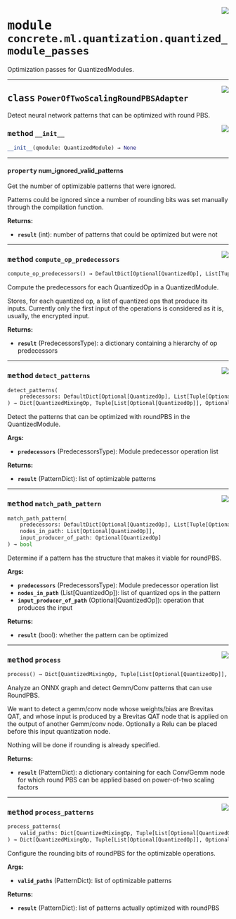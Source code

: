 <!-- markdownlint-disable -->

<a href="../../../src/concrete/ml/quantization/quantized_module_passes.py#L0"><img align="right" style="float:right;" src="https://img.shields.io/badge/-source-cccccc?style=flat-square"></a>

# <kbd>module</kbd> `concrete.ml.quantization.quantized_module_passes`

Optimization passes for QuantizedModules.

______________________________________________________________________

<a href="../../../src/concrete/ml/quantization/quantized_module_passes.py#L30"><img align="right" style="float:right;" src="https://img.shields.io/badge/-source-cccccc?style=flat-square"></a>

## <kbd>class</kbd> `PowerOfTwoScalingRoundPBSAdapter`

Detect neural network patterns that can be optimized with round PBS.

<a href="../../../src/concrete/ml/quantization/quantized_module_passes.py#L40"><img align="right" style="float:right;" src="https://img.shields.io/badge/-source-cccccc?style=flat-square"></a>

### <kbd>method</kbd> `__init__`

```python
__init__(qmodule: QuantizedModule) → None
```

______________________________________________________________________

#### <kbd>property</kbd> num_ignored_valid_patterns

Get the number of optimizable patterns that were ignored.

Patterns could be ignored since a number of rounding bits was set manually through the compilation function.

**Returns:**

- <b>`result`</b> (int):  number of patterns that could be optimized but were not

______________________________________________________________________

<a href="../../../src/concrete/ml/quantization/quantized_module_passes.py#L90"><img align="right" style="float:right;" src="https://img.shields.io/badge/-source-cccccc?style=flat-square"></a>

### <kbd>method</kbd> `compute_op_predecessors`

```python
compute_op_predecessors() → DefaultDict[Optional[QuantizedOp], List[Tuple[Optional[QuantizedOp], str]]]
```

Compute the predecessors for each QuantizedOp in a QuantizedModule.

Stores, for each quantized op, a list of quantized ops that produce its inputs. Currently only the first input of the operations is considered as it is, usually, the encrypted input.

**Returns:**

- <b>`result`</b> (PredecessorsType):  a dictionary containing a hierarchy of op  predecessors

______________________________________________________________________

<a href="../../../src/concrete/ml/quantization/quantized_module_passes.py#L159"><img align="right" style="float:right;" src="https://img.shields.io/badge/-source-cccccc?style=flat-square"></a>

### <kbd>method</kbd> `detect_patterns`

```python
detect_patterns(
    predecessors: DefaultDict[Optional[QuantizedOp], List[Tuple[Optional[QuantizedOp], str]]]
) → Dict[QuantizedMixingOp, Tuple[List[Optional[QuantizedOp]], Optional[QuantizedOp]]]
```

Detect the patterns that can be optimized with roundPBS in the QuantizedModule.

**Args:**

- <b>`predecessors`</b> (PredecessorsType):  Module predecessor operation list

**Returns:**

- <b>`result`</b> (PatternDict):  list of optimizable patterns

______________________________________________________________________

<a href="../../../src/concrete/ml/quantization/quantized_module_passes.py#L119"><img align="right" style="float:right;" src="https://img.shields.io/badge/-source-cccccc?style=flat-square"></a>

### <kbd>method</kbd> `match_path_pattern`

```python
match_path_pattern(
    predecessors: DefaultDict[Optional[QuantizedOp], List[Tuple[Optional[QuantizedOp], str]]],
    nodes_in_path: List[Optional[QuantizedOp]],
    input_producer_of_path: Optional[QuantizedOp]
) → bool
```

Determine if a pattern has the structure that makes it viable for roundPBS.

**Args:**

- <b>`predecessors`</b> (PredecessorsType):  Module predecessor operation list
- <b>`nodes_in_path`</b> (List\[QuantizedOp\]):  list of quantized ops in the pattern
- <b>`input_producer_of_path`</b> (Optional\[QuantizedOp\]):  operation that produces the input

**Returns:**

- <b>`result`</b> (bool):  whether the pattern can be optimized

______________________________________________________________________

<a href="../../../src/concrete/ml/quantization/quantized_module_passes.py#L56"><img align="right" style="float:right;" src="https://img.shields.io/badge/-source-cccccc?style=flat-square"></a>

### <kbd>method</kbd> `process`

```python
process() → Dict[QuantizedMixingOp, Tuple[List[Optional[QuantizedOp]], Optional[QuantizedOp]]]
```

Analyze an ONNX graph and detect Gemm/Conv patterns that can use RoundPBS.

We want to detect a gemm/conv node whose weights/bias are Brevitas QAT, and whose input is produced by a Brevitas QAT node that is applied on the output of another Gemm/conv node. Optionally a Relu can be placed before this input quantization node.

Nothing will be done if rounding is already specified.

**Returns:**

- <b>`result`</b> (PatternDict):  a dictionary containing for each Conv/Gemm node for which  round PBS can be applied based on power-of-two scaling factors

______________________________________________________________________

<a href="../../../src/concrete/ml/quantization/quantized_module_passes.py#L223"><img align="right" style="float:right;" src="https://img.shields.io/badge/-source-cccccc?style=flat-square"></a>

### <kbd>method</kbd> `process_patterns`

```python
process_patterns(
    valid_paths: Dict[QuantizedMixingOp, Tuple[List[Optional[QuantizedOp]], Optional[QuantizedOp]]]
) → Dict[QuantizedMixingOp, Tuple[List[Optional[QuantizedOp]], Optional[QuantizedOp]]]
```

Configure the rounding bits of roundPBS for the optimizable operations.

**Args:**

- <b>`valid_paths`</b> (PatternDict):  list of optimizable patterns

**Returns:**

- <b>`result`</b> (PatternDict):  list of patterns actually optimized with roundPBS
